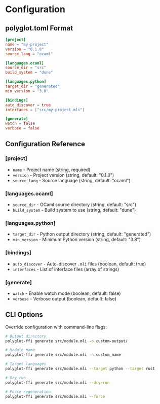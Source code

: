 # Configuration

## polyglot.toml Format

```toml
[project]
name = "my-project"
version = "0.1.0"
source_lang = "ocaml"

[languages.ocaml]
source_dir = "src"
build_system = "dune"

[languages.python]
target_dir = "generated"
min_version = "3.8"

[bindings]
auto_discover = true
interfaces = ["src/my-project.mli"]

[generate]
watch = false
verbose = false
```

## Configuration Reference

### [project]

- `name` - Project name (string, required)
- `version` - Project version (string, default: "0.1.0")
- `source_lang` - Source language (string, default: "ocaml")

### [languages.ocaml]

- `source_dir` - OCaml source directory (string, default: "src")
- `build_system` - Build system to use (string, default: "dune")

### [languages.python]

- `target_dir` - Python output directory (string, default: "generated")
- `min_version` - Minimum Python version (string, default: "3.8")

### [bindings]

- `auto_discover` - Auto-discover `.mli` files (boolean, default: true)
- `interfaces` - List of interface files (array of strings)

### [generate]

- `watch` - Enable watch mode (boolean, default: false) 
- `verbose` - Verbose output (boolean, default: false)

## CLI Options

Override configuration with command-line flags:

```bash
# Output directory
polyglot-ffi generate src/module.mli -o custom-output/

# Module name
polyglot-ffi generate src/module.mli -n custom_name

# Target languages
polyglot-ffi generate src/module.mli --target python --target rust

# Dry run
polyglot-ffi generate src/module.mli --dry-run

# Force regeneration
polyglot-ffi generate src/module.mli --force
```
